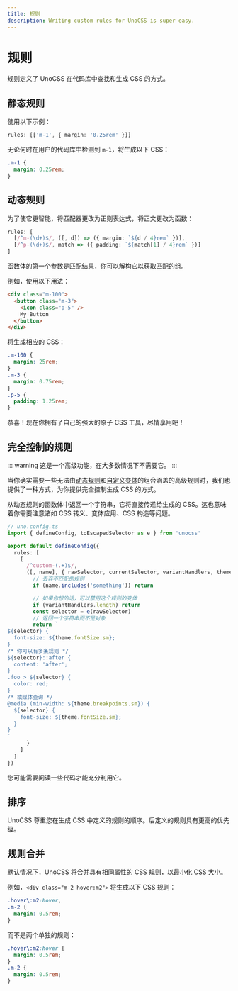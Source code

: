 ```yaml
---
title: 规则
description: Writing custom rules for UnoCSS is super easy.
---
```


# 规则

规则定义了 UnoCSS 在代码库中查找和生成 CSS 的方式。

## 静态规则

使用以下示例：

```ts
rules: [['m-1', { margin: '0.25rem' }]]
```

无论何时在用户的代码库中检测到 `m-1`，将生成以下 CSS：

```css
.m-1 {
  margin: 0.25rem;
}
```

## 动态规则

为了使它更智能，将匹配器更改为正则表达式，将正文更改为函数：

```ts
rules: [
  [/^m-(\d+)$/, ([, d]) => ({ margin: `${d / 4}rem` })],
  [/^p-(\d+)$/, match => ({ padding: `${match[1] / 4}rem` })]
]
```

函数体的第一个参数是匹配结果，你可以解构它以获取匹配的组。

例如，使用以下用法：

```html
<div class="m-100">
  <button class="m-3">
    <icon class="p-5" />
    My Button
  </button>
</div>
```

将生成相应的 CSS：

```css
.m-100 {
  margin: 25rem;
}
.m-3 {
  margin: 0.75rem;
}
.p-5 {
  padding: 1.25rem;
}
```

恭喜！现在你拥有了自己的强大的原子 CSS 工具，尽情享用吧！

## 完全控制的规则

::: warning
这是一个高级功能，在大多数情况下不需要它。
:::

当你确实需要一些无法由[动态规则](#动态规则)和[自定义变体](#custom-variants)的组合涵盖的高级规则时，我们也提供了一种方式，为你提供完全控制生成 CSS 的方式。

从动态规则的函数体中返回一个字符串，它将直接传递给生成的 CSS。这也意味着你需要注意诸如 CSS 转义、变体应用、CSS 构造等问题。

```ts
// uno.config.ts
import { defineConfig, toEscapedSelector as e } from 'unocss'

export default defineConfig({
  rules: [
    [
      /^custom-(.+)$/,
      ([, name], { rawSelector, currentSelector, variantHandlers, theme }) => {
        // 丢弃不匹配的规则
        if (name.includes('something')) return

        // 如果你想的话，可以禁用这个规则的变体
        if (variantHandlers.length) return
        const selector = e(rawSelector)
        // 返回一个字符串而不是对象
        return `
${selector} {
  font-size: ${theme.fontSize.sm};
}
/* 你可以有多条规则 */
${selector}::after {
  content: 'after';
}
.foo > ${selector} {
  color: red;
}
/* 或媒体查询 */
@media (min-width: ${theme.breakpoints.sm}) {
  ${selector} {
    font-size: ${theme.fontSize.sm};
  }
}
`
      }
    ]
  ]
})
```

您可能需要阅读一些代码才能充分利用它。

## 排序

UnoCSS 尊重您在生成 CSS 中定义的规则的顺序。后定义的规则具有更高的优先级。

## 规则合并

默认情况下，UnoCSS 将合并具有相同属性的 CSS 规则，以最小化 CSS 大小。

例如，`<div class="m-2 hover:m2">` 将生成以下 CSS 规则：

```css
.hover\:m2:hover,
.m-2 {
  margin: 0.5rem;
}
```

而不是两个单独的规则：

```css
.hover\:m2:hover {
  margin: 0.5rem;
}
.m-2 {
  margin: 0.5rem;
}
```
